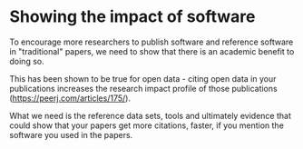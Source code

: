 # Showing the impact of software

To encourage more researchers to publish software and reference software in "traditional" papers, we need to show that there is an academic benefit to doing so.

This has been shown to be true for open data - citing open data in your publications increases the research impact profile of those publications (https://peerj.com/articles/175/).

What we need is the reference data sets, tools and ultimately evidence that could show that your papers get more citations, faster, if you mention the software you used in the papers.
